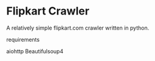 # Flipkart Crawler
A relatively simple flipkart.com crawler written in python. 

requirements

aiohttp
Beautifulsoup4

